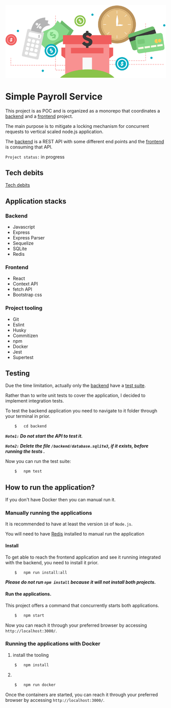 ![Payroll](./frontend/public/img/payrollb.png "Payroll")

# Simple Payroll Service

This project is as POC and is organized as a monorepo that coordinates a [backend](./backend) and a [frontend](./frontend) project.

The main purpose is to mitigate a locking mechanism for concurrent requests to vertical scaled node.js application.

The [backend](./backend) is a REST API with some different end points and the [frontend](./frontend) is consuming that API.


`Project status:` in progress

## Tech debits

[Tech debits](./TECH-DEBITS.md) 

## Application stacks

### Backend

- Javascript
- Express
- Express Parser
- Sequelize
- SQLite
- Redis

### Frontend

- React
- Context API
- fetch API
- Bootstrap css

### Project tooling

- Git
- Eslint
- Husky
- Commitizen
- npm
- Docker
- Jest
- Supertest



## Testing

Due the time limitation, actually only the [backend](./backend) have a [test suite](./backend/test/integration/).

Rather than to write unit tests to cover the application, I decided to implement integration tests.

To test the backend application you need to navigate to it folder through your terminal in prior.

```bash
    $   cd backend
```

***`Note1:`  Do not start the API to test it.***

***`Note2:`  Delete the file `/backend/database.sqlite3`, if it exists, before running the tests .***

Now you can run the test suite:

```bash
    $   npm test
```


## How to run the application?

If you don't have Docker then you can manual run it.

### Manually running the applications

It is recommended to have at least the version `18` of `Node.js`.

You will need to have [Redis](https://redis.io/docs/install/install-redis/) installed to manual run the application

#### Install

To get able to reach the frontend application and see it running integrated with the backend, you need to install it prior.

```bash
    $   npm run install:all
```

***Please do not run `npm install` because it will not install both projects.***

#### Run the applications.

This project offers a command that concurrently starts both applications.

```bash
    $   npm start
```

Now you can reach it through your preferred browser by accessing `http://localhost:3000/`.


### Running the applications with Docker


1. install the tooling


```bash
    $   npm install
```

2. 

```bash
    $   npm run docker
```

Once the containers are started, you can reach it through your preferred browser by accessing `http://localhost:3000/`.
